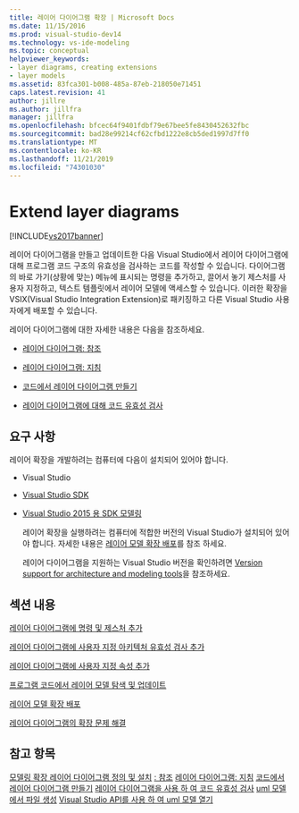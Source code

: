 ```yaml
---
title: 레이어 다이어그램 확장 | Microsoft Docs
ms.date: 11/15/2016
ms.prod: visual-studio-dev14
ms.technology: vs-ide-modeling
ms.topic: conceptual
helpviewer_keywords:
- layer diagrams, creating extensions
- layer models
ms.assetid: 83fca301-b008-485a-87eb-218050e71451
caps.latest.revision: 41
author: jillre
ms.author: jillfra
manager: jillfra
ms.openlocfilehash: bfcec64f9401fdbf79e67bee5fe8430452632fbc
ms.sourcegitcommit: bad28e99214cf62cfbd1222e8cb5ded1997d7ff0
ms.translationtype: MT
ms.contentlocale: ko-KR
ms.lasthandoff: 11/21/2019
ms.locfileid: "74301030"
---
```

# <a name="extend-layer-diagrams"></a>Extend layer diagrams
[!INCLUDE[vs2017banner](../includes/vs2017banner.md)]

레이어 다이어그램을 만들고 업데이트한 다음 Visual Studio에서 레이어 다이어그램에 대해 프로그램 코드 구조의 유효성을 검사하는 코드를 작성할 수 있습니다. 다이어그램의 바로 가기(상황에 맞는) 메뉴에 표시되는 명령을 추가하고, 끌어서 놓기 제스처를 사용자 지정하고, 텍스트 템플릿에서 레이어 모델에 액세스할 수 있습니다. 이러한 확장을 VSIX(Visual Studio Integration Extension)로 패키징하고 다른 Visual Studio 사용자에게 배포할 수 있습니다.

 레이어 다이어그램에 대한 자세한 내용은 다음을 참조하세요.

- [레이어 다이어그램: 참조](../modeling/layer-diagrams-reference.md)

- [레이어 다이어그램: 지침](../modeling/layer-diagrams-guidelines.md)

- [코드에서 레이어 다이어그램 만들기](../modeling/create-layer-diagrams-from-your-code.md)

- [레이어 다이어그램에 대해 코드 유효성 검사](../modeling/validate-code-with-layer-diagrams.md)

## <a name="prereqs"></a> 요구 사항
 레이어 확장을 개발하려는 컴퓨터에 다음이 설치되어 있어야 합니다.

- Visual Studio

- [Visual Studio SDK](../extensibility/visual-studio-sdk.md)

- [Visual Studio 2015 용 SDK 모델링](https://www.microsoft.com/download/details.aspx?id=48148)

  레이어 확장을 실행하려는 컴퓨터에 적합한 버전의 Visual Studio가 설치되어 있어야 합니다. 자세한 내용은 [레이어 모델 확장 배포](../modeling/deploy-a-layer-model-extension.md)를 참조 하세요.

  레이어 다이어그램을 지원하는 Visual Studio 버전을 확인하려면 [Version support for architecture and modeling tools](../modeling/what-s-new-for-design-in-visual-studio.md#VersionSupport)을 참조하세요.

## <a name="in-this-section"></a>섹션 내용
 [레이어 다이어그램에 명령 및 제스처 추가](../modeling/add-commands-and-gestures-to-layer-diagrams.md)

 [레이어 다이어그램에 사용자 지정 아키텍처 유효성 검사 추가](../modeling/add-custom-architecture-validation-to-layer-diagrams.md)

 [레이어 다이어그램에 사용자 지정 속성 추가](../modeling/add-custom-properties-to-layer-diagrams.md)

 [프로그램 코드에서 레이어 모델 탐색 및 업데이트](../modeling/navigate-and-update-layer-models-in-program-code.md)

 [레이어 모델 확장 배포](../modeling/deploy-a-layer-model-extension.md)

 [레이어 다이어그램의 확장 문제 해결](../modeling/troubleshoot-extensions-for-layer-diagrams.md)

## <a name="see-also"></a>참고 항목
 [모델링 확장 레이어 다이어그램 정의 및 설치](../modeling/define-and-install-a-modeling-extension.md) [: 참조](../modeling/layer-diagrams-reference.md) [레이어 다이어그램: 지침](../modeling/layer-diagrams-guidelines.md) [코드에서 레이어 다이어그램 만들기](../modeling/create-layer-diagrams-from-your-code.md) [레이어 다이어그램을 사용 하 여 코드 유효성 검사](../modeling/validate-code-with-layer-diagrams.md) [uml 모델에서 파일 생성](../modeling/generate-files-from-a-uml-model.md) [Visual Studio API를 사용 하 여 uml 모델 열기](../modeling/open-a-uml-model-by-using-the-visual-studio-api.md)
